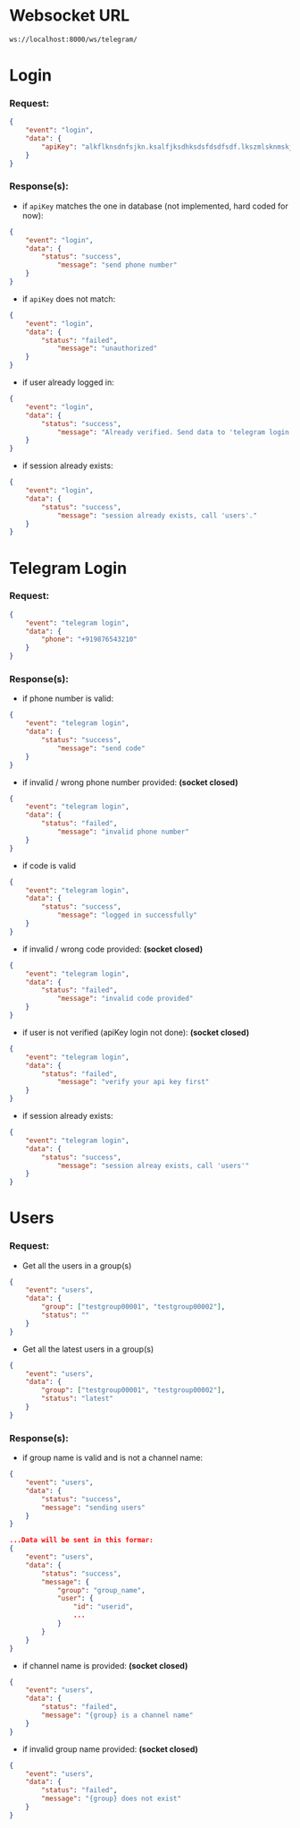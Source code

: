 
# Websocket URL
```bash
ws://localhost:8000/ws/telegram/
```

# Login
### Request:
```json
{
	"event": "login",
	"data": {
		"apiKey": "alkflknsdnfsjkn.ksalfjksdhksdsfdsdfsdf.lkszmlsknmskjdns"
	}
}
```

### Response(s):
- if `apiKey` matches the one in database (not implemented, hard coded for now):
```json
{
	"event": "login",
	"data": {
		"status": "success",
        	"message": "send phone number"
	}
}
```
- if `apiKey` does not match:
```json
{
	"event": "login",
	"data": {
		"status": "failed",
        	"message": "unauthorized"
	}
}
```
- if user already logged in:
```json
{
	"event": "login",
	"data": {
		"status": "success",
        	"message": "Already verified. Send data to 'telegram login' or 'users'."
	}
}
```
- if session already exists:
```json
{
	"event": "login",
	"data": {
		"status": "success",
        	"message": "session already exists, call 'users'."
	}
}
```

# Telegram Login
### Request:
```json
{
	"event": "telegram login",
	"data": {
		"phone": "+919876543210"
	}
}
```

### Response(s):
- if phone number is valid:
```json
{
	"event": "telegram login",
	"data": {
		"status": "success",
        	"message": "send code"
	}
}
```
- if invalid / wrong phone number provided: **(socket closed)**
```json
{
	"event": "telegram login",
	"data": {
		"status": "failed",
        	"message": "invalid phone number"
	}
}
```
- if code is valid
```json
{
	"event": "telegram login",
	"data": {
		"status": "success",
        	"message": "logged in successfully"
	}
}
```
- if invalid / wrong code provided: **(socket closed)**
```json
{
	"event": "telegram login",
	"data": {
		"status": "failed",
        	"message": "invalid code provided"
	}
}
```
- if user is not verified (apiKey login not done): **(socket closed)**
```json
{
	"event": "telegram login",
	"data": {
		"status": "failed",
        	"message": "verify your api key first"
	}
}
```
- if session already exists:
```json
{
	"event": "telegram login",
	"data": {
		"status": "success",
        	"message": "session alreay exists, call 'users'"
	}
}
```

# Users
### Request:
- Get all the users in a group(s)
```json
{
	"event": "users",
	"data": {
		"group": ["testgroup00001", "testgroup00002"],
		"status": ""
	}
}
```
- Get all the latest users in a group(s)
```json
{
	"event": "users",
	"data": {
		"group": ["testgroup00001", "testgroup00002"],
		"status": "latest"
	}
}
```

### Response(s):
- if group name is valid and is not a channel name:
```json
{
    "event": "users",
    "data": {
        "status": "success",
        "message": "sending users"
    }
}

...Data will be sent in this formar:
{
    "event": "users",
    "data": {
        "status": "success",
        "message": {
            "group": "group_name",
            "user": {
                "id": "userid",
                ...
            }
        }
    }
}
```
- if channel name is provided: **(socket closed)**
```json
{
    "event": "users",
    "data": {
        "status": "failed",
        "message": "{group} is a channel name"
    }
}
```
- if invalid group name provided: **(socket closed)**
```json
{
    "event": "users",
    "data": {
        "status": "failed",
        "message": "{group} does not exist"
    }
}
```